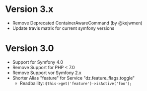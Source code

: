 Version 3.x
===========
- Remove Deprecated ContainerAwareCommand (by @kejwmen)
- Update travis matrix for current symfony versions

Version 3.0
===========
- Support for Symfony 4.0
- Remove Support for PHP < 7.0
- Remove Support vor Symfony 2.x
- Shorter Alias "feature" for Service "dz.feature_flags.toggle"
    - Readbaility: `$this->get('feature')->isActive('foo');`

